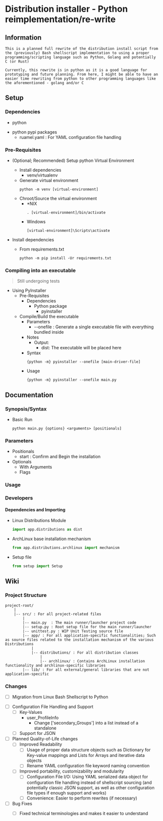 # Distribution installer - Python reimplementation/re-write

## Information
```
This is a planned full rewrite of the distribution install script from the (previously) Bash shellscript implementation to using a proper programming/scripting language such as Python, Golang and potentially C (or Rust)

Currently, this rewrite is in python as it is a good language for prototyping and future planning. From here, I might be able to have an easier time rewriting from python to other programming languages like the aforementioned - golang and/or C
```

## Setup
### Dependencies
+ python
- python pypi packages
    + ruamel.yaml : For YAML configuration file handling

### Pre-Requisites
- (Optional; Recommended) Setup python Virtual Environment
    - Install dependencies
        + venv/virtualenv
    - Generate virtual environment
        ```console
        python -m venv [virtual-environment]
        ```
    - Chroot/Source the virtual environment
        - *NIX
            ```console
            . [virtual-environment]/bin/activate
            ```
        - Windows
            ```console
            [virtual-environment]\Scripts\activate
            ```

- Install dependencies
    - From requirements.txt
        ```console
        python -m pip install -Ur requirements.txt
        ```

### Compiling into an executable
> Still undergoing tests
- Using PyInstaller
    - Pre-Requisites
        - Dependencies
            - Python package
                + pyinstaller
    - Compile/Build the executable
        - Parameters
            + --onefile : Generate a single executable file with everything bundled inside
        - Notes
            - Output: 
                + dist: The executable will be placed here
        - Syntax
            ```console
            {python -m} pyinstaller --onefile [main-driver-file]
            ```
        - Usage
            ```console
            {python -m} pyinstaller --onefile main.py
            ```

## Documentation
### Synopsis/Syntax
- Basic Run
    ```console
    python main.py {options} <arguments> [positionals]
    ```

### Parameters
- Positionals
    + start : Confirm and Begin the installation
- Optionals
    - With Arguments
    - Flags

### Usage

### Developers
#### Dependencies and Importing
- Linux Distributions Module
    ```python
    import app.distributions as dist
    ```
- ArchLinux base installation mechanism
    ```python
    from app.distributions.archlinux import mechanism
    ```
- Setup file
    ```python
    from setup import Setup
    ```

## Wiki
### Project Structure
```
project-root/
    |
    |-- src/ : For all project-related files
        |
        |-- main.py  : The main runner/launcher project code
        |-- setup.py : Root setup file for the main runner/launcher
        |-- unittest.py : WIP Unit Testing source file
        |-- app/ : For all application-specific functionalities; Such as source files related to the installation mechanism of the various Distributions
            |
            |-- distributions/ : For all distribution classes
                |
                |-- archlinux/ : Contains ArchLinux installation functionality and archlinux-specific libraries
        |-- lib/ : For all external/general libraries that are not application-specific
```

### Changes
+ [ ] Migration from Linux Bash Shellscript to Python
- [ ] Configuration File Handling and Support
    - [ ] Key-Values
        - user_ProfileInfo
            - Change ['secondary_Groups'] into a list instead of a standalone
    - [ ] Support for JSON
- [ ] Planned Quality-of-Life changes
    - [ ] Improved Readability
        + [ ] Usage of proper data structure objects such as Dictionary for Key-value mappings and Lists for Arrays and iterative data objects
        + [ ] Rename YAML configuration file keyword naming convention
    - [ ] Improved portability, customizability and modularity
        + [ ] Configuration File I/O: Using YAML serialized data object for configuration file handling instead of shellscript sourcing (and potentially classic JSON support, as well as other configuration file types if enough support and works)
        + [ ] Convenience: Easier to perform rewrites (if necessary)
- [ ] Bug Fixes
    + [ ] Fixed technical terminologies and makes it easier to understand

